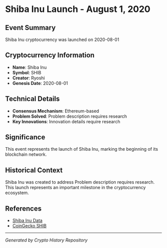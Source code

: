 # Shiba Inu Launch - August 1, 2020

## Event Summary
Shiba Inu cryptocurrency was launched on 2020-08-01

## Cryptocurrency Information
- **Name**: Shiba Inu
- **Symbol**: SHIB
- **Creator**: Ryoshi
- **Genesis Date**: 2020-08-01

## Technical Details
- **Consensus Mechanism**: Ethereum-based
- **Problem Solved**: Problem description requires research
- **Key Innovations**: Innovation details require research

## Significance
This event represents the launch of Shiba Inu, marking the beginning of its blockchain network.

## Historical Context
Shiba Inu was created to address Problem description requires research. This launch represents an important milestone in the cryptocurrency ecosystem.

## References
- [Shiba Inu Data](../cryptocurrencies/shib.json)
- [CoinGecko SHIB](https://www.coingecko.com/en/coins/shib)

---
*Generated by Crypto History Repository*
